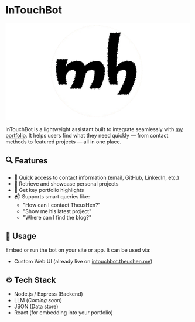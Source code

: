 # InTouchBot
[![TheusHen](.github/assets/img.png)](https://theushen.me)

InTouchBot is a lightweight assistant built to integrate seamlessly with [my portfolio](https://theushen.me). It helps users find what they need quickly — from contact methods to featured projects — all in one place.

## 🔍 Features

- 🔗 Quick access to contact information (email, GitHub, LinkedIn, etc.)
- 📁 Retrieve and showcase personal projects
- 📌 Get key portfolio highlights
- 📬 Supports smart queries like:
    - "How can I contact TheusHen?"
    - "Show me his latest project"
    - "Where can I find the blog?"

## 🚀 Usage

Embed or run the bot on your site or app. It can be used via:
- Custom Web UI (already live on [intouchbot.theushen.me](https://intouchbot.theushen.me))

## ⚙️ Tech Stack

- Node.js / Express (Backend)
- LLM (*Coming soon*)
- JSON (Data store)
- React (for embedding into your portfolio)
